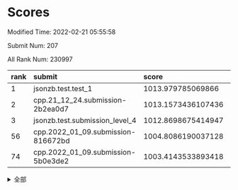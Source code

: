 # Scores

Modified Time: 2022-02-21 05:55:58

Submit Num: 207

All Rank Num: 230997

| rank |               submit               |       score        |       sigma        | pk_num |
| :--- | :--------------------------------- | :----------------- | :----------------- | :----- |
| 1    | jsonzb.test.test_1                 | 1013.979785069866  | 0.7878878395771323 | 4462   |
| 2    | cpp.21_12_24.submission-2b2ea0d7   | 1013.1573436107436 | 0.7952162344844826 | 4466   |
| 3    | jsonzb.test.submission_level_4     | 1012.8698675414947 | 0.838846177431171  | 4467   |
| 56   | cpp.2022_01_09.submission-816672bd | 1004.8086190037128 | 0.7172753175254202 | 4460   |
| 74   | cpp.2022_01_09.submission-5b0e3de2 | 1003.4143533893418 | 0.6988963874809352 | 4466   |


<details>
<summary>全部</summary>

| rank |                 submit                 |       score        |       sigma        | pk_num |
| :--- | :------------------------------------- | :----------------- | :----------------- | :----- |
| 1    | jsonzb.test.test_1                     | 1013.979785069866  | 0.7878878395771323 | 4462   |
| 2    | cpp.21_12_24.submission-2b2ea0d7       | 1013.1573436107436 | 0.7952162344844826 | 4466   |
| 3    | jsonzb.test.submission_level_4         | 1012.8698675414947 | 0.838846177431171  | 4467   |
| 4    | gobigger.level_3.submission_level_3_4  | 1011.2013508861029 | 0.7580943291990215 | 4462   |
| 5    | gobigger.level_3.submission_level_3_29 | 1011.153080411732  | 0.7819990593977233 | 4468   |
| 6    | gobigger.level_3.submission_level_3_31 | 1011.124977744743  | 0.7672977113372013 | 4464   |
| 7    | gobigger.level_3.submission_level_3_11 | 1011.0692987665427 | 0.7521227871150155 | 4461   |
| 8    | gobigger.level_3.submission_level_3_41 | 1011.0104757527446 | 0.7659770958253448 | 4461   |
| 9    | gobigger.level_3.submission_level_3_28 | 1010.9352976553364 | 0.7556953371683997 | 4465   |
| 10   | gobigger.level_3.submission_level_3_5  | 1010.9231014197533 | 0.7788775910120964 | 4465   |
| 11   | gobigger.level_3.submission_level_3_33 | 1010.7530642151705 | 0.760060696252307  | 4462   |
| 12   | gobigger.level_3.submission_level_3_2  | 1010.7169292737228 | 0.7839062616079334 | 4465   |
| 13   | gobigger.level_3.submission_level_3_8  | 1010.7138532842553 | 0.7635201081117164 | 4461   |
| 14   | gobigger.level_3.submission_level_3_19 | 1010.6974427524804 | 0.7556144118361202 | 4463   |
| 15   | gobigger.level_3.submission_level_3_46 | 1010.662764464062  | 0.7689745910835568 | 4459   |
| 16   | gobigger.level_3.submission_level_3_3  | 1010.544799919789  | 0.7551044673343744 | 4462   |
| 17   | gobigger.level_3.submission_level_3_42 | 1010.4697012236277 | 0.7552270234225874 | 4464   |
| 18   | gobigger.level_3.submission_level_3_35 | 1010.4259468048972 | 0.7718516019123529 | 4467   |
| 19   | gobigger.level_3.submission_level_3_40 | 1010.4110548249089 | 0.7689107873615342 | 4467   |
| 20   | gobigger.level_3.submission_level_3_26 | 1010.3987062602939 | 0.7560209732782165 | 4463   |
| 21   | gobigger.level_3.submission_level_3_16 | 1010.3431673350858 | 0.7487458325559049 | 4462   |
| 22   | gobigger.level_3.submission_level_3_0  | 1010.298118286666  | 0.7881854887093319 | 4461   |
| 23   | gobigger.level_3.submission_level_3_12 | 1010.2908989492945 | 0.7448124587510727 | 4466   |
| 24   | gobigger.level_3.submission_level_3_39 | 1010.2634393270563 | 0.7371029864165849 | 4462   |
| 25   | gobigger.level_3.submission_level_3_1  | 1010.2436089610065 | 0.7574595963033292 | 4465   |
| 26   | gobigger.level_3.submission_level_3_38 | 1010.2318570043086 | 0.7519879109672033 | 4463   |
| 27   | gobigger.level_3.submission_level_3_48 | 1010.2206725339369 | 0.7836171688965118 | 4465   |
| 28   | gobigger.level_3.submission_level_3_37 | 1010.2134629273494 | 0.7646740667714381 | 4461   |
| 29   | gobigger.level_3.submission_level_3_43 | 1010.1135112969462 | 0.7788755921196211 | 4462   |
| 30   | gobigger.level_3.submission_level_3_14 | 1010.0600493027354 | 0.7941376369720619 | 4470   |
| 31   | gobigger.level_3.submission_level_3_22 | 1009.8747424872826 | 0.7560049971636486 | 4461   |
| 32   | gobigger.level_3.submission_level_3_44 | 1009.7970754079467 | 0.7613378716390593 | 4465   |
| 33   | gobigger.level_3.submission_level_3_20 | 1009.755738208761  | 0.7643426052780095 | 4459   |
| 34   | gobigger.level_3.submission_level_3_17 | 1009.6730856575417 | 0.7609570280436853 | 4463   |
| 35   | gobigger.level_3.submission_level_3_9  | 1009.6669514219811 | 0.7508803336568373 | 4466   |
| 36   | gobigger.level_3.submission_level_3_24 | 1009.6584980628734 | 0.7404243876094628 | 4462   |
| 37   | gobigger.level_3.submission_level_3_36 | 1009.6581849010356 | 0.770919572959063  | 4466   |
| 38   | gobigger.level_3.submission_level_3_32 | 1009.5962721986263 | 0.7690285910165018 | 4462   |
| 39   | gobigger.level_3.submission_level_3_13 | 1009.5782344929821 | 0.7482049102107292 | 4457   |
| 40   | gobigger.level_3.submission_level_3_18 | 1009.5675082312304 | 0.7560925751544113 | 4465   |
| 41   | gobigger.level_3.submission_level_3_27 | 1009.5539624732307 | 0.7386439528191964 | 4461   |
| 42   | gobigger.level_3.submission_level_3_49 | 1009.523729815287  | 0.758567512755425  | 4466   |
| 43   | gobigger.level_3.submission_level_3_47 | 1009.4420207695688 | 0.7401806791493172 | 4461   |
| 44   | gobigger.level_3.submission_level_3_10 | 1009.4279744172285 | 0.7485411061569215 | 4461   |
| 45   | gobigger.level_3.submission_level_3_15 | 1009.2151764752981 | 0.7540460123428255 | 4464   |
| 46   | gobigger.level_3.submission_level_3_30 | 1009.1425522105994 | 0.7501796251173544 | 4468   |
| 47   | gobigger.level_3.submission_level_3_25 | 1009.0032743699468 | 0.7298490795908937 | 4466   |
| 48   | gobigger.level_3.submission_level_3_45 | 1008.9915536164311 | 0.7596094079335158 | 4459   |
| 49   | gobigger.level_3.submission_level_3_34 | 1008.9431689638647 | 0.7574689214997059 | 4461   |
| 50   | gobigger.level_3.submission_level_3_21 | 1008.8110475613317 | 0.7415721426570784 | 4458   |
| 51   | gobigger.level_3.submission_level_3_23 | 1008.7935190706133 | 0.7622786481319926 | 4461   |
| 52   | gobigger.level_3.submission_level_3_7  | 1008.7170985489387 | 0.7404740319481552 | 4461   |
| 53   | gobigger.level_3.submission_level_3_6  | 1007.9580285715151 | 0.7450327200947777 | 4463   |
| 54   | gobigger.level_1.submission_level_1_41 | 1005.3488796740572 | 0.7264217905816247 | 4465   |
| 55   | gobigger.level_1.submission_level_1_32 | 1004.9022319428278 | 0.7170920068842174 | 4464   |
| 56   | cpp.2022_01_09.submission-816672bd     | 1004.8086190037128 | 0.7172753175254202 | 4460   |
| 57   | gobigger.level_1.submission_level_1_47 | 1004.6515909510274 | 0.713727106457707  | 4466   |
| 58   | gobigger.level_1.submission_level_1_4  | 1004.2391361255611 | 0.7270590458786571 | 4468   |
| 59   | gobigger.level_1.submission_level_1_45 | 1004.1674741963667 | 0.7089546245378036 | 4463   |
| 60   | gobigger.level_1.submission_level_1_44 | 1004.0424978903316 | 0.7243888451300562 | 4462   |
| 61   | gobigger.level_1.submission_level_1_14 | 1003.860232339899  | 0.718445539503907  | 4466   |
| 62   | gobigger.level_1.submission_level_1_23 | 1003.8060384734637 | 0.7123597947179547 | 4464   |
| 63   | gobigger.level_1.submission_level_1_1  | 1003.716365985803  | 0.7214813334697897 | 4468   |
| 64   | gobigger.level_1.submission_level_1_34 | 1003.6444258894661 | 0.7285116156352868 | 4459   |
| 65   | gobigger.level_1.submission_level_1_27 | 1003.6209063261322 | 0.7179918123002679 | 4463   |
| 66   | gobigger.level_1.submission_level_1_38 | 1003.6169027876279 | 0.7340817210176159 | 4464   |
| 67   | gobigger.level_1.submission_level_1_6  | 1003.5582410587822 | 0.7229150948462845 | 4461   |
| 68   | gobigger.level_1.submission_level_1_17 | 1003.5397077701006 | 0.7151766102988097 | 4464   |
| 69   | gobigger.level_1.submission_level_1_30 | 1003.5291243938977 | 0.7234280547102151 | 4458   |
| 70   | gobigger.level_1.submission_level_1_11 | 1003.5096149858637 | 0.7224464398856909 | 4464   |
| 71   | gobigger.level_1.submission_level_1_2  | 1003.5016883518184 | 0.7084962431660575 | 4470   |
| 72   | gobigger.level_1.submission_level_1_18 | 1003.4771009980508 | 0.7187517598380924 | 4465   |
| 73   | gobigger.level_1.submission_level_1_22 | 1003.4454507005123 | 0.7145993189107617 | 4469   |
| 74   | cpp.2022_01_09.submission-5b0e3de2     | 1003.4143533893418 | 0.6988963874809352 | 4466   |
| 75   | gobigger.level_1.submission_level_1_36 | 1003.3150487662506 | 0.7293296098758045 | 4468   |
| 76   | gobigger.level_1.submission_level_1_20 | 1003.2426060658382 | 0.715592163166836  | 4459   |
| 77   | gobigger.level_1.submission_level_1_13 | 1003.1795547190117 | 0.7176278055150249 | 4462   |
| 78   | gobigger.level_1.submission_level_1_8  | 1003.1555456041203 | 0.7126301260202832 | 4459   |
| 79   | gobigger.level_1.submission_level_1_24 | 1003.1269954600065 | 0.7145719914209718 | 4463   |
| 80   | gobigger.level_1.submission_level_1_10 | 1003.0935134786837 | 0.7169870772151785 | 4465   |
| 81   | gobigger.level_1.submission_level_1_5  | 1003.0863332669436 | 0.7238051089348567 | 4458   |
| 82   | gobigger.level_1.submission_level_1_26 | 1003.078054121203  | 0.7061528922510126 | 4465   |
| 83   | gobigger.level_1.submission_level_1_16 | 1003.048961329038  | 0.724068007000873  | 4461   |
| 84   | gobigger.level_1.submission_level_1_40 | 1003.0203369015688 | 0.7184160233080885 | 4465   |
| 85   | gobigger.level_1.submission_level_1_19 | 1003.0120731038575 | 0.7078250763001068 | 4468   |
| 86   | gobigger.level_1.submission_level_1_7  | 1003.0003705883871 | 0.7327159340088193 | 4461   |
| 87   | gobigger.level_1.submission_level_1_3  | 1002.997611472134  | 0.7084089807100084 | 4463   |
| 88   | gobigger.level_1.submission_level_1_37 | 1002.9659319868694 | 0.7179017437206248 | 4462   |
| 89   | gobigger.level_1.submission_level_1_0  | 1002.9339311177658 | 0.7124732448070081 | 4461   |
| 90   | gobigger.level_1.submission_level_1_43 | 1002.8857832931816 | 0.7097893291997266 | 4469   |
| 91   | gobigger.level_1.submission_level_1_33 | 1002.8244260755392 | 0.7144810659652263 | 4463   |
| 92   | gobigger.level_1.submission_level_1_25 | 1002.7984419990999 | 0.7254063982190333 | 4459   |
| 93   | gobigger.level_1.submission_level_1_21 | 1002.7490235368257 | 0.7109614415925911 | 4464   |
| 94   | gobigger.level_1.submission_level_1_29 | 1002.6866829725514 | 0.7180606090497931 | 4468   |
| 95   | gobigger.level_1.submission_level_1_31 | 1002.65349087106   | 0.7118143354472911 | 4462   |
| 96   | gobigger.level_1.submission_level_1_9  | 1002.5315095122991 | 0.7197562146643367 | 4466   |
| 97   | gobigger.level_1.submission_level_1_39 | 1002.4218548633027 | 0.7220678553350841 | 4466   |
| 98   | gobigger.level_1.submission_level_1_35 | 1002.4186564833237 | 0.7061027618473421 | 4457   |
| 99   | gobigger.level_1.submission_level_1_49 | 1002.396540126113  | 0.718310921022742  | 4468   |
| 100  | gobigger.level_1.submission_level_1_48 | 1002.3815107606786 | 0.7101819281325997 | 4463   |
| 101  | gobigger.level_1.submission_level_1_42 | 1002.3564065355231 | 0.7095808242079247 | 4465   |
| 102  | gobigger.level_1.submission_level_1_15 | 1002.3167382468573 | 0.7150403996855615 | 4463   |
| 103  | gobigger.level_1.submission_level_1_12 | 1002.1168045662213 | 0.7069447246098234 | 4462   |
| 104  | gobigger.level_1.submission_level_1_46 | 1002.0777263160179 | 0.7128035816204005 | 4465   |
| 105  | gobigger.level_1.submission_level_1_28 | 1001.9107323930166 | 0.716613038229573  | 4456   |
| 106  | gobigger.random.submission_random_18   | 997.7483957876519  | 0.7017026382234725 | 4467   |
| 107  | gobigger.random.submission_random_13   | 997.1280595564953  | 0.7121433118750841 | 4463   |
| 108  | gobigger.random.submission_random_10   | 997.0747886534917  | 0.7007136376175847 | 4459   |
| 109  | gobigger.random.submission_random_17   | 996.9736886709713  | 0.7099446582674475 | 4468   |
| 110  | gobigger.random.submission_random_7    | 996.9663729423246  | 0.7062652099749193 | 4465   |
| 111  | gobigger.random.submission_random_23   | 996.9496883196985  | 0.7147428906890333 | 4462   |
| 112  | gobigger.random.submission_random_12   | 996.8827654962579  | 0.6996029125028845 | 4467   |
| 113  | gobigger.random.submission_random_1    | 996.8805838848904  | 0.7008435693614814 | 4460   |
| 114  | gobigger.random.submission_random_30   | 996.7168587290225  | 0.7177972096129125 | 4462   |
| 115  | gobigger.random.submission_random_25   | 996.5967670637998  | 0.6980254497924451 | 4465   |
| 116  | gobigger.random.submission_random_35   | 996.5685900140564  | 0.7051588875442801 | 4465   |
| 117  | gobigger.random.submission_random_5    | 996.5199908689528  | 0.7138087267810634 | 4465   |
| 118  | gobigger.random.submission_random_0    | 996.4510615119593  | 0.7069007664098912 | 4468   |
| 119  | gobigger.random.submission_random_36   | 996.3910504149189  | 0.6933368481365588 | 4463   |
| 120  | gobigger.random.submission_random_43   | 996.3693682579285  | 0.6995000214458618 | 4464   |
| 121  | gobigger.random.submission_random_21   | 996.3267092459606  | 0.7090264820493586 | 4465   |
| 122  | gobigger.random.submission_random_45   | 996.2428024892395  | 0.7112701883429228 | 4466   |
| 123  | gobigger.random.submission_random_9    | 996.1451190516889  | 0.7155662567031359 | 4460   |
| 124  | gobigger.random.submission_random_29   | 996.1150966058433  | 0.71044120662245   | 4461   |
| 125  | gobigger.random.submission_random_42   | 996.0562847857381  | 0.705817649306284  | 4464   |
| 126  | gobigger.random.submission_random_31   | 995.9618944298444  | 0.699969619379506  | 4465   |
| 127  | gobigger.random.submission_random_24   | 995.9204647418337  | 0.7043291462148566 | 4463   |
| 128  | gobigger.random.submission_random_16   | 995.8796092487647  | 0.7003909477306173 | 4463   |
| 129  | gobigger.random.submission_random_27   | 995.8686012934495  | 0.6968909566663564 | 4464   |
| 130  | gobigger.random.submission_random_14   | 995.8371498014502  | 0.698588315886207  | 4465   |
| 131  | gobigger.random.submission_random_48   | 995.826804446853   | 0.7030817389902884 | 4466   |
| 132  | gobigger.random.submission_random_3    | 995.8125937921708  | 0.7147400028060604 | 4465   |
| 133  | gobigger.random.submission_random_46   | 995.8038214789594  | 0.7104416924410999 | 4463   |
| 134  | gobigger.random.submission_random_15   | 995.7875361969368  | 0.7103559821786218 | 4465   |
| 135  | gobigger.random.submission_random_44   | 995.7788806602371  | 0.7106848151583597 | 4466   |
| 136  | gobigger.random.submission_random_11   | 995.7715174879405  | 0.7109173095822906 | 4464   |
| 137  | gobigger.random.submission_random_20   | 995.7533566604253  | 0.721234939667426  | 4466   |
| 138  | gobigger.random.submission_random_2    | 995.7453411986583  | 0.7096863547809912 | 4469   |
| 139  | gobigger.random.submission_random_32   | 995.5951491595724  | 0.7117958422252191 | 4466   |
| 140  | gobigger.random.submission_random_41   | 995.5790504998591  | 0.7148829255322144 | 4466   |
| 141  | gobigger.random.submission_random_6    | 995.5656176814974  | 0.711577108632327  | 4464   |
| 142  | gobigger.random.submission_random_26   | 995.5518350213775  | 0.6996844124601822 | 4470   |
| 143  | gobigger.random.submission_random_40   | 995.5274457092431  | 0.7201630601797455 | 4465   |
| 144  | gobigger.random.submission_random_4    | 995.371123514175   | 0.7177813405099763 | 4462   |
| 145  | gobigger.random.submission_random_19   | 995.3525875599532  | 0.7124927971585112 | 4457   |
| 146  | gobigger.random.submission_random_49   | 995.298236798208   | 0.7146988742833847 | 4461   |
| 147  | gobigger.random.submission_random_47   | 995.2737808040248  | 0.6972197124919134 | 4466   |
| 148  | gobigger.random.submission_random_22   | 995.2177478368069  | 0.7144673141139651 | 4468   |
| 149  | gobigger.random.submission_random_37   | 995.1217100872265  | 0.7186922080771387 | 4462   |
| 150  | gobigger.random.submission_random_28   | 995.0514942424472  | 0.7114539383415693 | 4464   |
| 151  | gobigger.random.submission_random_8    | 995.0111038303031  | 0.7105958368015747 | 4467   |
| 152  | gobigger.random.submission_random_38   | 994.9425566414064  | 0.7046203505175215 | 4465   |
| 153  | gobigger.random.submission_random_34   | 994.8830223428174  | 0.6938412657648545 | 4461   |
| 154  | gobigger.random.submission_random_33   | 994.7637312377806  | 0.7104296812061366 | 4461   |
| 155  | gobigger.random.submission_random_39   | 994.5734945083042  | 0.722684625777218  | 4464   |
| 156  | gobigger.level_2.submission_level_2_10 | 993.7757358404674  | 0.7411664983423683 | 4461   |
| 157  | gobigger.level_2.submission_level_2_0  | 993.4139160765659  | 0.7316056434178467 | 4464   |
| 158  | gobigger.level_2.submission_level_2_3  | 993.3522702181244  | 0.728582738814596  | 4458   |
| 159  | gobigger.level_2.submission_level_2_47 | 993.2850556045021  | 0.7453690673035477 | 4465   |
| 160  | gobigger.level_2.submission_level_2_19 | 993.281465120586   | 0.7200721970342636 | 4463   |
| 161  | gobigger.level_2.submission_level_2_29 | 993.1031310498859  | 0.7295271244797243 | 4465   |
| 162  | gobigger.level_2.submission_level_2_1  | 993.0679056453339  | 0.7342077703602551 | 4464   |
| 163  | gobigger.level_2.submission_level_2_16 | 993.0520708995842  | 0.7439522773581885 | 4466   |
| 164  | gobigger.level_2.submission_level_2_7  | 992.8989875611458  | 0.7262344920243522 | 4474   |
| 165  | gobigger.level_2.submission_level_2_13 | 992.8889715108251  | 0.7524956191935284 | 4466   |
| 166  | gobigger.level_2.submission_level_2_15 | 992.8646642577452  | 0.7305355342873731 | 4470   |
| 167  | gobigger.level_2.submission_level_2_38 | 992.8298978950917  | 0.7539858447418557 | 4465   |
| 168  | gobigger.level_2.submission_level_2_49 | 992.7606446193778  | 0.7351492205902488 | 4459   |
| 169  | gobigger.level_2.submission_level_2_40 | 992.7256308916224  | 0.7500757080519244 | 4461   |
| 170  | gobigger.level_2.submission_level_2_20 | 992.7186650675116  | 0.7322624053441588 | 4461   |
| 171  | gobigger.level_2.submission_level_2_18 | 992.7082633049021  | 0.728056156207455  | 4467   |
| 172  | gobigger.level_2.submission_level_2_17 | 992.676350374071   | 0.7459386928582754 | 4468   |
| 173  | gobigger.level_2.submission_level_2_22 | 992.4549163801744  | 0.7419941127333006 | 4465   |
| 174  | gobigger.level_2.submission_level_2_37 | 992.4105764394252  | 0.7465197846721487 | 4460   |
| 175  | gobigger.level_2.submission_level_2_36 | 992.3663285315748  | 0.7286658277827616 | 4465   |
| 176  | gobigger.level_2.submission_level_2_41 | 992.3570544642283  | 0.7359150324675798 | 4460   |
| 177  | gobigger.level_2.submission_level_2_21 | 992.2886064974695  | 0.7348938198694976 | 4460   |
| 178  | gobigger.level_2.submission_level_2_11 | 992.2569381642298  | 0.7406832479427893 | 4465   |
| 179  | gobigger.level_2.submission_level_2_45 | 992.2522468532097  | 0.7638936784439739 | 4458   |
| 180  | gobigger.level_2.submission_level_2_26 | 992.187520650316   | 0.7307616905087498 | 4463   |
| 181  | gobigger.level_2.submission_level_2_34 | 992.1366906494267  | 0.7494412743386181 | 4464   |
| 182  | gobigger.level_2.submission_level_2_6  | 992.1354214558216  | 0.7343998482461912 | 4469   |
| 183  | gobigger.level_2.submission_level_2_28 | 992.0782295137055  | 0.7328455221824306 | 4463   |
| 184  | gobigger.level_2.submission_level_2_46 | 992.0614023860985  | 0.7501905954739092 | 4465   |
| 185  | gobigger.level_2.submission_level_2_2  | 992.0451749009073  | 0.7460219509369012 | 4465   |
| 186  | gobigger.level_2.submission_level_2_12 | 992.0426217694678  | 0.7532447826829437 | 4459   |
| 187  | gobigger.level_2.submission_level_2_5  | 992.0373450236656  | 0.7322329553649859 | 4465   |
| 188  | gobigger.level_2.submission_level_2_8  | 991.9945901120357  | 0.7313793275389064 | 4465   |
| 189  | gobigger.level_2.submission_level_2_31 | 991.9363469532209  | 0.7488165284756589 | 4459   |
| 190  | gobigger.level_2.submission_level_2_44 | 991.8534637474834  | 0.7550874742830438 | 4465   |
| 191  | gobigger.level_2.submission_level_2_48 | 991.7941319771544  | 0.7491981189543103 | 4467   |
| 192  | gobigger.level_2.submission_level_2_4  | 991.7867425428209  | 0.7477609536044338 | 4464   |
| 193  | gobigger.level_2.submission_level_2_30 | 991.6838102699325  | 0.7514074111725739 | 4466   |
| 194  | gobigger.level_2.submission_level_2_9  | 991.5967791983513  | 0.7632205780368236 | 4459   |
| 195  | gobigger.level_2.submission_level_2_33 | 991.5204230923446  | 0.7329556219268631 | 4462   |
| 196  | gobigger.level_2.submission_level_2_24 | 991.4476976381941  | 0.7841067567119113 | 4465   |
| 197  | gobigger.level_2.submission_level_2_39 | 991.3781730673469  | 0.7514310814818805 | 4467   |
| 198  | gobigger.level_2.submission_level_2_35 | 991.2320799088782  | 0.7589613231981659 | 4466   |
| 199  | gobigger.level_2.submission_level_2_42 | 991.1167243690242  | 0.7524530590219795 | 4466   |
| 200  | gobigger.level_2.submission_level_2_25 | 991.1087987868892  | 0.769980420785351  | 4459   |
| 201  | gobigger.level_2.submission_level_2_32 | 990.8542736352499  | 0.7501919460551805 | 4465   |
| 202  | gobigger.level_2.submission_level_2_43 | 990.3776153389852  | 0.7439488147355805 | 4465   |
| 203  | gobigger.level_2.submission_level_2_27 | 990.1940176552179  | 0.7673277784678456 | 4467   |
| 204  | gobigger.level_2.submission_level_2_23 | 990.1015433746786  | 0.7756554030535268 | 4466   |
| 205  | gobigger.level_2.submission_level_2_14 | 989.9076516482212  | 0.7585953809337609 | 4461   |
| 206  | gobigger.none.submission_none_0        | 979.5014656531775  | 1.2727806744919796 | 4467   |
| 207  | gobigger.none.submission_none_1        | 977.8900322124882  | 1.2865261677023065 | 4463   |

</details>